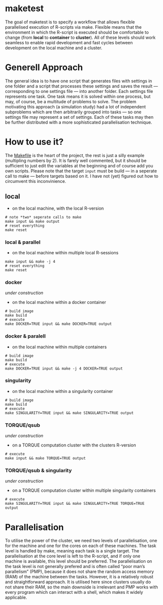 
<!-- README.md is generated from README.Rmd. Please edit that file -->

# maketest

<!-- badges: start -->

<!-- badges: end -->

The goal of maketest is to specify a workflow that allows flexible
parallelised execution of R-scripts via make. Flexible means that the
environment in which the R-script is executed should be comfortable to
change (from **local** to **container** to **cluster**). All of these
levels should work seamless to enable rapid development and fast cycles
between development on the local machine and a cluster.

# Generell Approach

The general idea is to have one script that generates files with
settings in one folder and a script that processes these settings and
saves the result — corresponding to one settings file — into another
folder. Each settings file represents one task. One task means it is
solved within one process, but may, of course, be a multitude of
problems to solve. The problem motivating this approach (a simulation
study) had a lot of independent subproblems which are then arbitrarily
grouped into tasks — so one settings file may represent a set of
settings. Each of these tasks may then be further distributed with a
more sophisticated parallelisation technique.

# How to use it?

The [Makefile](Makefile) is the heart of the project, the rest is just a
silly example (multipling numbers by 2). It is farely well commented,
but it should be sufficient to just edit the variables at the beginning
and of course add you own scripts. Please note that the target `input`
must be build — in a seperate call to make — before targets based on it.
I have not (yet) figured out how to circumvent this inconvinience.

## local

  - on the local machine, with the local R-version

<!-- end list -->

    # note *two* seperate calls to make
    make input && make output
    # reset everything
    make reset

### local & parallel

  - on the local machine within multiple local R-sessions

<!-- end list -->

    make input && make -j 4
    # reset everything
    make reset

### docker

*under construction*

  - on the local machine within a docker container

<!-- end list -->

    # build image
    make build
    # execute
    make DOCKER=TRUE input && make DOCKER=TRUE output

### docker & paralell

  - on the local machine within multiple containers

<!-- end list -->

    # build image
    make build
    # execute
    make DOCKER=TRUE input && make -j 4 DOCKER=TRUE output 

### singularity

  - on the local machine within a singularity container

<!-- end list -->

    # build image
    make build
    # execute
    make SINGULARITY=TRUE input && make SINGULARITY=TRUE output 

### TORQUE/qsub

*under construction*

  - on a TORQUE computation cluster with the clusters R-version

<!-- end list -->

    # execute
    make input && make TORQUE=TRUE output 

### TORQUE/qsub & singularity

*under construction*

  - on a TORQUE computation cluster within multiple singularity
    containers

<!-- end list -->

    # execute
    make SINGULARITY=TRUE input && make SINGULARITY=TRUE TORQUE=TRUE output 

# Parallelisation

To utilise the power of the cluster, we need two levels of
parallelisation, one for the machine and one for the cores on each of
these machines. The task level is handled by make, meaning each task is
a single target. The parallelisation at the core level is left to the
R-script, and if only one machine is available, this level should be
preferred. The parallelisation on the task level is not generally
prefered and is often called “poor man’s parallelism” (PMP), because it
does not share the random access memory (RAM) of the machine between the
tasks. However, it is a relatively robust and straightforward approach.
It is utilised here since clusters usually do not share their RAM, so
the main downside is irrelevant and PMP works with every program which
can interact with a shell, which makes it widely applicable.

